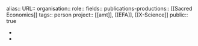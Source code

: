 alias::
URL::
organisation::
role::
fields::
publications-productions:: [[Sacred Economics]] 
tags:: person
project:: [[amt]], [[EFA]], [[X-Science]] 
public:: true

-
-